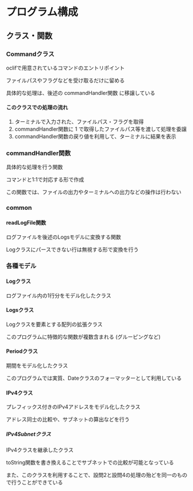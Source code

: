 # プログラム構成

## クラス・関数

### Commandクラス
oclifで用意されているコマンドのエントリポイント

ファイルパスやフラグなどを受け取るだけに留める

具体的な処理は、後述の commandHandler関数 に移譲している

#### このクラスでの処理の流れ
1. ターミナルで入力された、ファイルパス・フラグを取得
2. commandHandler関数に 1 で取得したファイルパス等を渡して処理を委譲
3. commandHandler関数の戻り値を利用して、ターミナルに結果を表示

### commandHandler関数
具体的な処理を行う関数

コマンドと1:1で対応する形で作成

この関数では、ファイルの出力やターミナルへの出力などの操作は行わない

### common
#### readLogFile関数
ログファイルを後述のLogsモデルに変換する関数

Logクラスにパースできない行は無視する形で変換を行う

### 各種モデル

#### Logクラス
ログファイル内の1行分をモデル化したクラス

#### Logsクラス
Logクラスを要素とする配列の拡張クラス

このプログラムに特徴的な関数が複数含まれる (グルーピングなど)

#### Periodクラス
期間をモデル化したクラス

このプログラムでは実質、Dateクラスのフォーマッターとして利用している

#### IPv4クラス
プレフィックス付きのIPv4アドレスをモデル化したクラス

アドレス同士の比較や、サブネットの算出などを行う

##### IPv4Subnetクラス
IPv4クラスを継承したクラス

toString関数を書き換えることでサブネットでの比較が可能となっている

また、このクラスを利用することで、設問2と設問4の処理の殆どを同一のもので行うことができている
